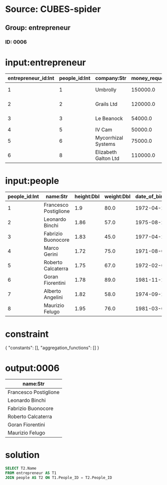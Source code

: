 # Source: CUBES-spider
## Group: entrepreneur
### ID: 0006

# input:entrepreneur

| entrepreneur_id:Int | people_id:Int | company:Str | money_requested:Dbl | investor:Str |
|---|---|---|---|---|
| 1 | 1 | Umbrolly | 150000.0 | Duncan Bannatyne |
| 2 | 2 | Grails Ltd | 120000.0 | Doug Richard |
| 3 | 3 | Le Beanock | 54000.0 | Rachel Elnaugh |
| 4 | 5 | IV Cam | 50000.0 | Peter Jones |
| 5 | 6 | Mycorrhizal Systems | 75000.0 | Simon Woodroffe |
| 6 | 8 | Elizabeth Galton Ltd | 110000.0 | Duncan Bannatyne |

# input:people

| people_id:Int | name:Str | height:Dbl | weight:Dbl | date_of_birth:Str |
|---|---|---|---|---|
| 1 | Francesco Postiglione | 1.9 | 80.0 | 1972-04-29 |
| 2 | Leonardo Binchi | 1.86 | 57.0 | 1975-08-27 |
| 3 | Fabrizio Buonocore | 1.83 | 45.0 | 1977-04-28 |
| 4 | Marco Gerini | 1.72 | 75.0 | 1971-08-05 |
| 5 | Roberto Calcaterra | 1.75 | 67.0 | 1972-02-06 |
| 6 | Goran Fiorentini | 1.78 | 89.0 | 1981-11-21 |
| 7 | Alberto Angelini | 1.82 | 58.0 | 1974-09-28 |
| 8 | Maurizio Felugo | 1.95 | 76.0 | 1981-03-04 |

# constraint

{
  "constants": [],
  "aggregation_functions": []
}

# output:0006

| name:Str |
|---|
| Francesco Postiglione |
| Leonardo Binchi |
| Fabrizio Buonocore |
| Roberto Calcaterra |
| Goran Fiorentini |
| Maurizio Felugo |

# solution

```sql
SELECT T2.Name
FROM entrepreneur AS T1
JOIN people AS T2 ON T1.People_ID = T2.People_ID
```
